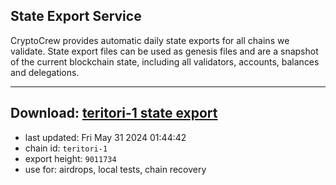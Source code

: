 ## State Export Service
CryptoCrew provides automatic daily state exports for all chains we validate. State export files can be used as genesis files and are a snapshot of the current blockchain state, including all validators, accounts, balances and delegations.

---
**Download: [teritori-1 state export](https://dl-eu2.ccvalidators.com/SERVICE/teritori/teritori-1_export_9011734.json)**
---

- last updated: Fri May 31 2024 01:44:42
- chain id: `teritori-1`
- export height: `9011734`
- use for: airdrops, local tests, chain recovery
